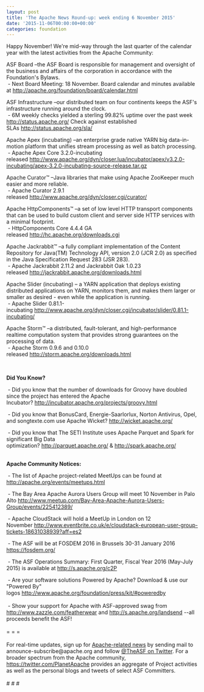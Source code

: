 ```yaml
---
layout: post
title: 'The Apache News Round-up: week ending 6 November 2015'
date: '2015-11-06T00:00:00+00:00'
categories: foundation
---
```

<p>Happy November! We're mid-way through the last quarter of the calendar year with the latest activities from the Apache Community:</p> 
  <p>ASF Board –the ASF Board is responsible for management and oversight of the business and affairs of the corporation in accordance with the Foundation's Bylaws.<br />&nbsp;- Next Board Meeting: 18 November. Board calendar and minutes available at&nbsp;<a href="http://apache.org/foundation/board/calendar.html">http://apache.org/foundation/board/calendar.html</a></p> 
  <div> 
    <p>ASF Infrastructure –our distributed team on four continents keeps the ASF's infrastructure running around the clock.<br />&nbsp;- 6M weekly checks yielded a sterling 99.82% uptime over the past week <a href="http://status.apache.org/">http://status.apache.org/</a>&nbsp;Check against established SLAs&nbsp;<a href="http://status.apache.org/sla/">http://status.apache.org/sla/</a></p> 
    <p>Apache Apex (incubating)&nbsp;–an enterprise grade native YARN big data-in-motion platform that unifies stream processing as well as batch processing.<br />&nbsp;- Apache Apex Core 3.2.0-incubating released&nbsp;<a href="http://www.apache.org/dyn/closer.lua/incubator/apex/v3.2.0-incubating/apex-3.2.0-incubating-source-release.tar.gz">http://www.apache.org/dyn/closer.lua/incubator/apex/v3.2.0-incubating/apex-3.2.0-incubating-source-release.tar.gz</a></p> 
    <p>Apache Curator™ –Java libraries that make using Apache ZooKeeper much easier and more reliable.<br />&nbsp;- Apache Curator 2.9.1 released&nbsp;<a href="http://www.apache.org/dyn/closer.cgi/curator/">http://www.apache.org/dyn/closer.cgi/curator/</a></p> 
    <p>Apache HttpComponents™ –a set of low level HTTP transport components that can be used to build custom client and server side HTTP services with a minimal footprint.<br />&nbsp;- HttpComponents Core 4.4.4 GA released&nbsp;<a href="http://hc.apache.org/downloads.cgi">http://hc.apache.org/downloads.cgi</a></p> 
    <p>Apache Jackrabbit™ –a fully compliant implementation of the Content Repository for Java(TM) Technology API, version 2.0 (JCR 2.0) as specified in the Java Specification Request 283 (JSR 283).<br />&nbsp;- Apache Jackrabbit 2.11.2 and Jackrabbit Oak 1.0.23 released&nbsp;<a href="http://jackrabbit.apache.org/downloads.html">http://jackrabbit.apache.org/downloads.html</a></p> 
  </div> 
  <div> 
    <p>Apache Slider (incubating) – a YARN application that deploys existing distributed applications on YARN, monitors them, and makes them larger or smaller as desired - even while the application is running.<br />&nbsp;- Apache Slider 0.81.1-incubating&nbsp;<a href="http://www.apache.org/dyn/closer.cgi/incubator/slider/0.81.1-incubating/">http://www.apache.org/dyn/closer.cgi/incubator/slider/0.81.1-incubating/</a></p> 
    <p>Apache Storm™ –a distributed, fault-tolerant, and high-performance realtime computation system that provides strong guarantees on the processing of data.<br />&nbsp;- Apache Storm 0.9.6 and 0.10.0 released&nbsp;<a href="http://storm.apache.org/downloads.html">http://storm.apache.org/downloads.html</a></p> 
    <p><br /></p> 
    <p><strong>Did You Know?</strong></p> 
  </div> 
  <div> 
    <p>&nbsp;- Did you know that the number of downloads for Groovy have doubled since the project has entered the Apache Incubator?&nbsp;<a href="http://incubator.apache.org/projects/groovy.html">http://incubator.apache.org/projects/groovy.html</a></p> 
    <p>&nbsp;- Did you know that BonusCard, Energie-Saarlorlux, Norton Antivirus, Opel, and songtexte.com&nbsp;use Apache Wicket?&nbsp;<a href="http://wicket.apache.org/">http://wicket.apache.org/</a></p> 
  </div> 
  <div> 
    <p>&nbsp;- Did you know that The SETI Institute uses Apache Parquet and Spark for significant Big Data optimization?&nbsp;<a href="http://parquet.apache.org">http://parquet.apache.org/</a>&nbsp;&amp;&nbsp;<a href="http://spark.apache.org/">http://spark.apache.org/</a></p> 
  </div> 
  <div> 
    <p><strong><br />Apache Community Notices:</strong></p> 
    <p><strong></strong>&nbsp;- The list of Apache project-related MeetUps can be found at <a href="http://apache.org/events/meetups.html">http://apache.org/events/meetups.html</a></p> 
  </div> 
  <div></div> 
  <div>&nbsp;- The Bay Area Apache Aurora Users Group will meet 10 November in Palo Alto&nbsp;<a href="http://www.meetup.com/Bay-Area-Apache-Aurora-Users-Group/events/225412389/">http://www.meetup.com/Bay-Area-Apache-Aurora-Users-Group/events/225412389/</a></div> 
  <div> 
    <p>&nbsp;- Apache CloudStack will hold a MeetUp in London on 12 November&nbsp;<a href="http://www.eventbrite.co.uk/e/cloudstack-european-user-group-tickets-18631038939?aff=es2">http://www.eventbrite.co.uk/e/cloudstack-european-user-group-tickets-18631038939?aff=es2</a></p> 
  </div> 
  <div> 
    <p>&nbsp;- The ASF will be at FOSDEM 2016 in Brussels 30-31 January 2016 <a href="https://fosdem.org/">https://fosdem.org/</a></p> 
    <p>&nbsp;- The ASF Operations Summary: First Quarter, Fiscal Year 2016 (May-July 2015) is available at&nbsp;<a href="http://s.apache.org/c2P">http://s.apache.org/c2P</a></p> 
  </div> 
  <div>&nbsp;- Are your software solutions Powered by Apache? Download &amp; use our &quot;Powered By&quot; logos&nbsp;<a href="http://www.apache.org/foundation/press/kit/#poweredby">http://www.apache.org/foundation/press/kit/#poweredby</a></div> 
  <div><br /></div> 
  <div>&nbsp;- Show your support for Apache with ASF-approved swag from <a href="http://www.zazzle.com/featherwear">http://www.zazzle.com/featherwear</a> and&nbsp;<a href="http://s.apache.org/landsend">http://s.apache.org/landsend</a> --all proceeds benefit the ASF!&nbsp;</div> 
  <div><br /></div> 
  <div>= = =</div> 
  <div><br /></div> 
  <div>For real-time updates, sign up for <a href="http://apache.org/foundation/mailinglists.html#foundation-announce">Apache-related news</a> by sending mail to announce-subscribe@apache.org and follow <a href="https://twitter.com/TheASF">@TheASF on Twitter</a>. For a broader spectrum from the Apache community, <a href="http://s.apache.org/landsend">https://twitter.com/PlanetApache</a> provides an aggregate of Project activities as well as the personal blogs and tweets of select ASF Committers.</div> 
  <div><br /></div> 
  <div># # #</div>
